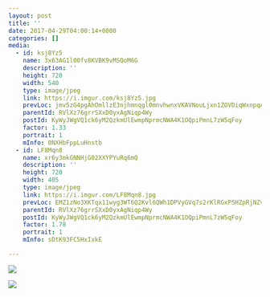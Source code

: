 ```yaml
---
layout: post
title: '' 
date: 2017-04-29T04:00:14+0000 
categories: [] 
media:
  - id: ksj8Yz5
    name: 3x63AG1l00fv8KVBK9vMSQoM6G
    description: ''   
    height: 720
    width: 540
    type: image/jpeg
    link: https://i.imgur.com/ksj8Yz5.jpg
    prevLoc: jmv5zG4pgAhOmllzE3njhmnqgl0mnvhwnxVKAVNouLjxn1ZOVDiqWxnpqAqkuLPNWVxYy5I9A6zJvWrQtWNXp92v1qU1k6AOB3WBtQxKYlj8nqTMvYZG5qgwCEpjqA80LYS9GvGZ66YLIwpVPPoPlKcqZ4pokZ9MFO4kP7ppr5sQO60G1yy2s0jlEm0lGkhrJr3q8px0c1B8Y6RxEWcOD4MZXv2rCL3pwPgGkohQwLO8k46muQxko1gkPmcqBMR6lpm9
    parentId: RVlXz76grrSXxD0yxAgNiqp4Wy
    postId: KyWyJWgVQ1ck6yM2QzkmUlEwmpNprmcNWA4K1OQpiPmnL7zW5qFoy
    factor: 1.33
    portrait: 1
    mInfo: 0NXHbFppLuHnstb
  - id: LF8Mqn8
    name: xr6y3mkGNNHjG02XXYPYuRq6mQ
    description: ''   
    height: 720
    width: 405
    type: image/jpeg
    link: https://i.imgur.com/LF8Mqn8.jpg
    prevLoc: EMZ1zNo3XKTqx11wyg3WT6Q2Kvl6QWh1DPVyGVq7s2rKlRGxP5HZpRjNZvRYt7vEJBQZDDC61Km8BllZTVzVyP51OzCvA8GjMw36tL5zLvKBMzhqjng2gPXQHw1g5RMw3zCVM76PPJ1mFkw22p2OwvIKqxMG7qD3F3R1JOL9mmSw95VwM0WJTo2gv5k1wZu4PDLQw7VrIJgkRNQGOZFK61r5y4PDUQLjQ3gopnF98QWG8EqGUqDXpWPMPZSNzM6z72nRU506
    parentId: RVlXz76grrSXxD0yxAgNiqp4Wy
    postId: KyWyJWgVQ1ck6yM2QzkmUlEwmpNprmcNWA4K1OQpiPmnL7zW5qFoy
    factor: 1.78
    portrait: 1
    mInfo: sDtK93FC5HxIxkE

---
```





[//]: #media:  
<a href="https://i.imgur.com/ksj8Yz5.jpg"><img class="postImage" src="https://i.imgur.com/ksj8Yz5h.jpg" />  
</a>    

<a href="https://i.imgur.com/LF8Mqn8.jpg"><img class="postImage" src="https://i.imgur.com/LF8Mqn8h.jpg" />  
</a>   

